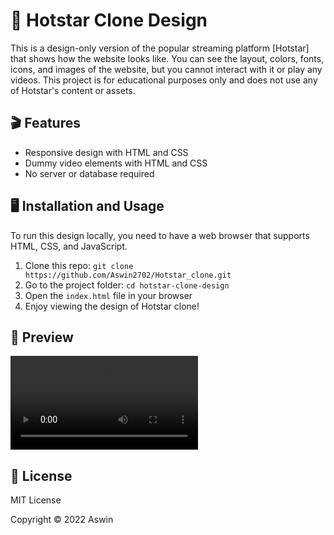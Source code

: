 # 🌟 Hotstar Clone Design

This is a design-only version of the popular streaming platform [Hotstar] that shows how the website looks like. You can see the layout, colors, fonts, icons, and images of the website, but you cannot interact with it or play any videos. This project is for educational purposes only and does not use any of Hotstar's content or assets.

## 🎬 Features

- Responsive design with HTML and CSS
- Dummy video elements with HTML and CSS
- No server or database required

## 🖥️ Installation and Usage

To run this design locally, you need to have a web browser that supports HTML, CSS, and JavaScript.

1. Clone this repo: `git clone https://github.com/Aswin2702/Hotstar_clone.git`
2. Go to the project folder: `cd hotstar-clone-design`
3. Open the `index.html` file in your browser
4. Enjoy viewing the design of Hotstar clone!

## 🎥 Preview

![Preview of the home page showing the banner and the categories](https://user-images.githubusercontent.com/94279007/226981142-ceea78e4-5b85-472b-8bb9-970db34cf00b.mp4)

## 📜 License

MIT License

Copyright © 2022 Aswin

